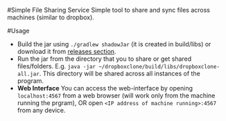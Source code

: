 #Simple File Sharing Service
Simple tool to share and sync files across machines (similar to dropbox).

#Usage
* Build the jar using `./gradlew shadowJar` (it is created in build/libs) or download it from [releases section](https://github.com/dropboxclone/dropboxclone/releases).
* Run the jar from the directory that you to share or get shared files/folders. E.g. `java -jar ~/dropboxclone/build/libs/dropboxclone-all.jar`. This directory will be shared across all instances of the program.
* **Web Interface** You can access the web-interface by opening `localhost:4567` from a web browser (will work only from the machine running the prgram), OR open `<IP address of machine running>:4567` from any device.
